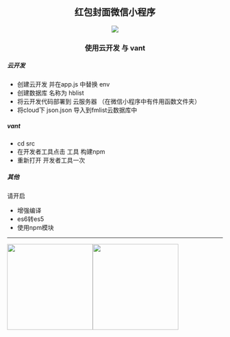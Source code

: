 <h2 align="center">红包封面微信小程序</h3>

<p align="center">
<img src="https://i.loli.net/2021/01/15/WsEz2TDLQ1fbV8Z.png" align="center"/>
</p>


<h3 align="center">使用云开发  与 vant</h3>

##### 云开发
* 创建云开发 并在app.js 中替换 env
* 创建数据库 名称为 hblist
* 将云开发代码部署到 云服务器 （在微信小程序中有件用函数文件夹）
* 将cloud下 json.json 导入到fmlist云数据库中 

##### vant 
* cd src
* 在开发者工具点击 工具 构建npm
* 重新打开 开发者工具一次


##### 其他
请开启 
* 增强编译  
* es6转es5 
* 使用npm模块

---


<img src="https://i.loli.net/2021/01/13/12thkWOmGYdQq9Z.png" width="200" style="float:left"/>
<img src="https://i.loli.net/2021/01/13/i2mYon5jb4kchaP.png" width="200" style="float:left"/>

